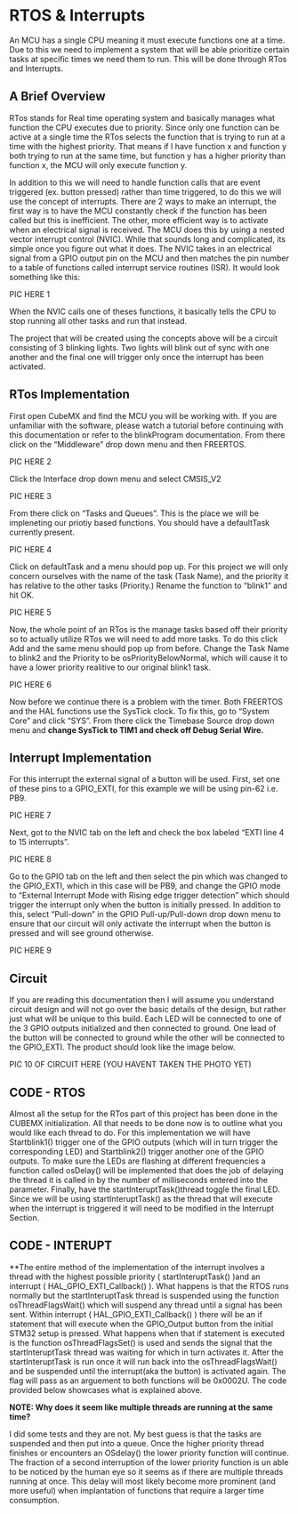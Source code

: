 


# **RTOS & Interrupts**

An MCU has a single CPU meaning it must execute functions one at a time. Due to this we need to implement a system that will be able prioritize certain tasks at specific times we need them to run. This will be done through RTos and Interrupts.

## **A Brief Overview**

RTos stands for Real time operating system and basically manages what function the CPU executes due to priority. Since only one function can be active at a single time the RTos selects the function that is trying to run at a time with the highest priority. That means if I have function x and function y both trying to run at the same time, but function y has a higher priority than function x, the MCU will only execute function y.

In addition to this we will need to handle function calls that are event triggered (ex. button pressed) rather than time triggered, to do this we will use the concept of interrupts. There are 2 ways to make an interrupt, the first way is to have the MCU constantly check if the function has been called but this is inefficient. The other, more efficient way is to activate when an electrical signal is received. The MCU does this by using a nested vector interrupt control (NVIC). While that sounds long and complicated, its simple once you figure out what it does. The NVIC takes in an electrical signal from a GPIO output pin on the MCU and then matches the pin number to a table of functions called interrupt service routines (ISR). It would look something like this:  


PIC HERE 1

When the NVIC calls one of theses functions, it basically tells the CPU to stop running all other tasks and run that instead.

The project that will be created using the concepts above will be a circuit consisting of 3 blinking lights. Two lights will blink out of sync with one another and the final one will trigger only once the interrupt has been activated.

## **RTos Implementation**

First open CubeMX and find the MCU you will be working with. If you are unfamiliar with the software, please watch a tutorial before continuing with this documentation or refer to the blinkProgram documentation. From there click on the “Middleware” drop down menu and then FREERTOS. 

PIC HERE 2

Click the Interface drop down menu and select CMSIS_V2

PIC HERE 3

From there click on “Tasks and Queues”. This is the place we will be impleneting our priotiy based functions. You should have a defaultTask currently present.

PIC HERE 4

Click on defaultTask and a menu should pop up. For this project we will only concern ourselves with the name of the task (Task Name), and the priority it has relative to the other tasks (Priority.) Rename the function to “blink1” and hit OK.

PIC HERE 5

Now, the whole point of an RTos is the manage tasks based off their priority so to actually utilize RTos we will need to add more tasks. To do this click Add and the same menu should pop up from before. Change the Task Name to blink2 and the Priority to be osPriorityBelowNormal, which will cause it to have a lower priority realitive to our original blink1 task.

PIC HERE 6

Now before we continue there is a problem with the timer. Both FREERTOS and the HAL functions use the SysTick clock. To fix this, go to “System Core” and click “SYS”. From there click the Timebase Source drop down menu and **change SysTick to TIM1 and check off Debug Serial Wire.**

## **Interrupt Implementation**

For this interrupt the external signal of a button will be used. First, set one of these pins to a GPIO_EXTI, for this example we will be using pin-62 i.e. PB9.

PIC HERE 7

Next, got to the NVIC tab on the left and check the box labeled “EXTI line 4 to 15 interrupts”.

PIC HERE 8

Go to the GPIO tab on the left and then select the pin which was changed to the GPIO_EXTI, which in this case will be PB9, and change the GPIO mode to “External Interrupt Mode with Rising edge trigger detection” which should trigger the interrupt only when the button is initially pressed. In addition to this, select “Pull-down” in the GPIO Pull-up/Pull-down drop down menu to ensure that our circuit will only activate the interrupt when the button is pressed and will see ground otherwise.

PIC HERE 9

## **Circuit**

If you are reading this documentation then I will assume you understand circuit design and will not go over the basic details of the design, but rather just what will be unique to this build. Each LED will be connected to one of the 3 GPIO outputs initialized and then connected to ground. One lead of the button will be connected to ground while the other will be connected to the GPIO_EXTI. The product should look like the image below.

PIC 10 OF CIRCUIT HERE (YOU HAVENT TAKEN THE PHOTO YET)

## CODE - RTOS

Almost all the setup for the RTos part of this project has been done in the CUBEMX initialization. All that needs to be done now is to outline what you would like each thread to do. For this implementation we will have Startblink1() trigger one of the GPIO outputs (which will in turn trigger the corresponding LED) and Startblink2() trigger another one of the GPIO outputs. To make sure the LEDs are flashing at different frequencies a function called osDelay() will be implemented that does the job of delaying the thread it is called in by the number of milliseconds entered into the parameter. Finally, have the startInteruptTask()thread toggle the final LED. Since we will be using startInteruptTask() as the thread that will execute when the interrupt is triggered it will need to be modified in the Interrupt Section.

## CODE - INTERUPT

**The entire method of the implementation of the interrupt involves a thread with the highest possible priority  ( startInteruptTask() )and an interrupt ( HAL_GPIO_EXTI_Callback() ). What happens is that the RTOS runs normally but the startInteruptTask thread is suspended using the function osThreadFlagsWait() which will suspend any thread until a signal has been sent. Within interrupt ( HAL_GPIO_EXTI_Callback() ) there will be an if statement that will execute when the GPIO_Output button from the initial STM32 setup is pressed. What happens when that if statement is executed is the function osThreadFlagsSet() is used and sends the signal that the startInteruptTask thread was waiting for which in turn activates it. After the startInteruptTask is run once it will run back into the osThreadFlagsWait() and be suspended until the interrupt(aka the button) is activated again. The flag will pass as an arguement to both functions will be 0x0002U. The code provided below showcases what is explained above.

**NOTE: Why does it seem like multiple threads are running at the same time?**


I did some tests and they are not. My best guess is that the tasks are suspended and then put into a queue. Once the higher priority thread finishes or encounters an OSdelay() the lower priority function will continue. The fraction of a second interruption of the lower priority function is un able to be noticed by the human eye so it seems as if there are multiple threads running at once. This delay will most likely become more prominent (and more useful) when implantation of functions that require a larger time consumption.
